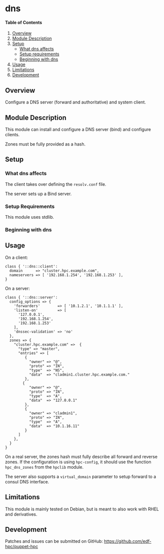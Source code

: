 # dns

#### Table of Contents

1. [Overview](#overview)
2. [Module Description](#module-description)
3. [Setup](#setup)
    * [What dns affects](#what-dns-affects)
    * [Setup requirements](#setup-requirements)
    * [Beginning with dns](#beginning-with-dns)
4. [Usage](#usage)
5. [Limitations](#limitations)
6. [Development](#development)

## Overview

Configure a DNS server (forward and authoritative) and system client.

## Module Description

This module can install and configure a DNS server (bind) and configure clients.

Zones must be fully provided as a hash.

## Setup

### What dns affects

The client takes over defining the `resolv.conf` file.

The server sets up a Bind server.

### Setup Requirements

This module uses stdlib.

### Beginning with dns

## Usage

On a client:

```
class { '::dns::client':
  domain      => "cluster.hpc.example.com",
  nameservers => [ '192.168.1.254', '192.168.1.253' ],
}
```

On a server:
```
class { '::dns::server':
  config_options => {
    'forwarders'        => [ '10.1.2.1', '10.1.1.1' ],
    'listen-on'         => [
      '127.0.0.1',
      '192.168.1.254',
      '192.168.1.253'
    ],
    'dnssec-validation' => 'no'
  },
  zones => {
    "cluster.hpc.example.com" =>  {
      "type" => "master",
      "entries" => [
         {
           "owner" => "@",
           "proto" => "IN",
           "type"  => "NS",
           "data"  => "cladmin1.cluster.hpc.example.com."
         },
        {
           "owner" => "@",
           "proto" => "IN",
           "type"  => "A",
           "data"  => "127.0.0.1"
         },
         {
           "owner" => "cladmin1",
           "proto" => "IN",
           "type"  => "A",
           "data"  => "10.1.16.11"
         }
      ]
    },
  }
}
```

On a real server, the zones hash must fully describe all forward and reverse
zones. If the configuration is using `hpc-config`, it should use the function
`hpc_dns_zones` from the `hpclib` module.

The server also supports a `virtual_domain` parameter to setup forward to a
consul DNS interface.

## Limitations

This module is mainly tested on Debian, but is meant to also work with RHEL and
derivatives.

## Development

Patches and issues can be submitted on GitHub:
https://github.com/edf-hpc/puppet-hpc
